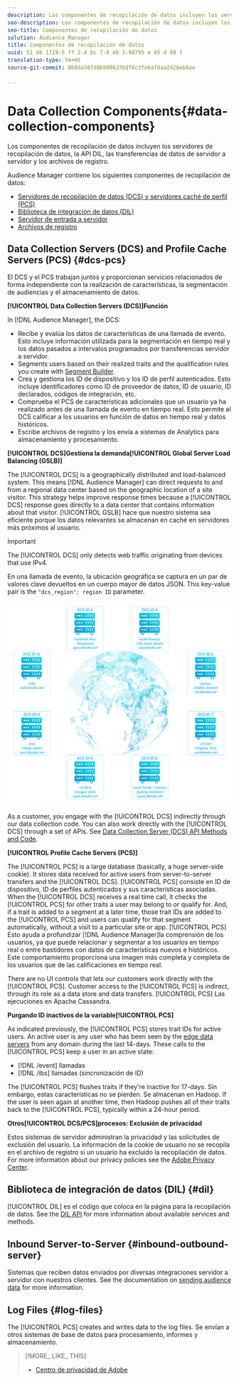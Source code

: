 ```yaml
---
description: Los componentes de recopilación de datos incluyen los servidores de recopilación de datos, la API DIL, las transferencias de datos de servidor a servidor y los archivos de registro.
seo-description: Los componentes de recopilación de datos incluyen los servidores de recopilación de datos, la API DIL, las transferencias de datos de servidor a servidor y los archivos de registro.
seo-title: Componentes de recopilación de datos
solution: Audience Manager
title: Componentes de recopilación de datos
uuid: 51 bb 1719-5 ff 2-4 bc 7-8 eb 1-98795 e 05 d 08 f
translation-type: tm+mt
source-git-commit: 0b9da38fd8b999637bdf6c3fe6af8aa2426eb6ae

---
```



# Data Collection Components{#data-collection-components}

Los componentes de recopilación de datos incluyen los servidores de recopilación de datos, la API DIL, las transferencias de datos de servidor a servidor y los archivos de registro.

<!-- 

c_compcollect.xml

 -->

Audience Manager contiene los siguientes componentes de recopilación de datos:

* [Servidores de recopilación de datos (DCS) y servidores caché de perfil (PCS)](../../reference/system-components/components-data-collection.md#dcs-pcs)
* [Biblioteca de integración de datos (DIL)](../../reference/system-components/components-data-collection.md#dil)
* [Servidor de entrada a servidor](../../reference/system-components/components-data-collection.md#inbound-outbound-server)
* [Archivos de registro](../../reference/system-components/components-data-collection.md#log-files)

## Data Collection Servers (DCS) and Profile Cache Servers (PCS) {#dcs-pcs}

El DCS y el PCS trabajan juntos y proporcionan servicios relacionados de forma independiente con la realización de características, la segmentación de audiencias y el almacenamiento de datos.

**[!UICONTROL Data Collection Servers (DCS)]Función**

In [!DNL Audience Manager], the DCS:

* Recibe y evalúa los datos de características de una llamada de evento. Esto incluye información utilizada para la segmentación en tiempo real y los datos pasados a intervalos programados por transferencias servidor a servidor.
* Segments users based on their realized traits and the qualification rules you create with [Segment Builder](../../features/segments/segment-builder.md#topic_E166819D26B94A868376BA54E10E4B74).
* Crea y gestiona los ID de dispositivo y los ID de perfil autenticados. Esto incluye identificadores como ID de proveedor de datos, ID de usuario, ID declarados, códigos de integración, etc.
* Comprueba el PCS de características adicionales que un usuario ya ha realizado antes de una llamada de evento en tiempo real. Esto permite al DCS calificar a los usuarios en función de datos en tiempo real y datos históricos.
* Escribe archivos de registro y los envía a sistemas de Analytics para almacenamiento y procesamiento.

**[!UICONTROL DCS]Gestiona la demanda[!UICONTROL Global Server Load Balancing (GSLB)]**

The [!UICONTROL DCS] is a geographically distributed and load-balanced system. This means [!DNL Audience Manager] can direct requests to and from a regional data center based on the geographic location of a site visitor. This strategy helps improve response times because a [!UICONTROL DCS] response goes directly to a data center that contains information about that visitor. [!UICONTROL GSLB] hace que nuestro sistema sea eficiente porque los datos relevantes se almacenan en caché en servidores más próximos al usuario.

>[!IMPORTANT]
>
>The [!UICONTROL DCS] only detects web traffic originating from devices that use IPv4.

En una llamada de evento, la ubicación geográfica se captura en un par de valores clave devueltos en un cuerpo mayor de datos JSON. This key-value pair is the `"dcs_region": region ID` parameter.

![](assets/dcs-map.png)

As a customer, you engage with the [!UICONTROL DCS] indirectly through our data collection code. You can also work directly with the [!UICONTROL DCS] through a set of APIs. See [Data Collection Server (DCS) API Methods and Code](../../api/dcs-intro/dcs-event-calls/dcs-event-calls.md).

**[!UICONTROL Profile Cache Servers (PCS)]**

The [!UICONTROL PCS] is a large database (basically, a huge server-side cookie). It stores data received for active users from server-to-server transfers and the [!UICONTROL DCS]. [!UICONTROL PCS] consiste en ID de dispositivo, ID de perfiles autenticados y sus características asociadas. When the [!UICONTROL DCS] receives a real time call, it checks the [!UICONTROL PCS] for other traits a user may belong to or qualify for. And, if a trait is added to a segment at a later time, those trait IDs are added to the [!UICONTROL PCS] and users can qualify for that segment automatically, without a visit to a particular site or app. [!UICONTROL PCS] Esto ayuda a profundizar [!DNL Audience Manager]la comprensión de los usuarios, ya que puede relacionar y segmentar a los usuarios en tiempo real o entre bastidores con datos de características nuevos e históricos. Este comportamiento proporciona una imagen más completa y completa de los usuarios que de las calificaciones en tiempo real.

There are no UI controls that lets our customers work directly with the [!UICONTROL PCS]. Customer access to the [!UICONTROL PCS] is indirect, through its role as a data store and data transfers. [!UICONTROL PCS] Las ejecuciones en Apache Cassandra.

**Purgando ID inactivos de la variable[!UICONTROL PCS]**

As indicated previously, the [!UICONTROL PCS] stores trait IDs for active users. An active user is any user who has been seen by the [edge data servers](../../reference/system-components/components-edge.md) from any domain during the last 14-days. These calls to the [!UICONTROL PCS] keep a user in an active state:

* [!DNL /event] llamadas
* [!DNL /ibs] llamadas (sincronización de ID)

<!-- 

Removed /dpm calls from the bulleted list. /dpm calls have been deprecated.

 -->

The [!UICONTROL PCS] flushes traits if they're inactive for 17-days. Sin embargo, estas características no se pierden. Se almacenan en Hadoop. If the user is seen again at another time, then Hadoop pushes all of their traits back to the [!UICONTROL PCS], typically within a 24-hour period.

**Otros[!UICONTROL DCS/PCS]procesos: Exclusión de privacidad**

Estos sistemas de servidor administran la privacidad y las solicitudes de exclusión del usuario. La información de la cookie de usuario no se recopila en el archivo de registro si un usuario ha excluido la recopilación de datos. For more information about our privacy policies see the [Adobe Privacy Center](https://www.adobe.com/privacy/advertising-services.html).

## Biblioteca de integración de datos (DIL) {#dil}

[!UICONTROL DIL] es el código que coloca en la página para la recopilación de datos. See the [DIL API](../../dil/dil-overview.md) for more information about available services and methods.

## Inbound Server-to-Server {#inbound-outbound-server}

Sistemas que reciben datos enviados por diversas integraciones servidor a servidor con nuestros clientes. See the documentation on [sending audience data](/help/using/integration/sending-audience-data/real-time-data-integration/real-time-tech-specs.md) for more information.

## Log Files {#log-files}

The [!UICONTROL PCS] creates and writes data to the log files. Se envían a otros sistemas de base de datos para procesamiento, informes y almacenamiento.

>[!MORE_ LIKE_ THIS]
>
>* [Centro de privacidad de Adobe](https://www.adobe.com/privacy.html)


